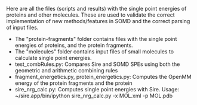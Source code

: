 Here are all the files (scripts and results) with the single point energies of proteins and other molecules.
These are used to validate the correct implementation of new methods/features in SOMD and the correct parsing of input files.
- The "protein-fragments" folder contains files with the single point energies of proteins, and the protein fragments.
- The "molecules" folder contains input files of small molecules to calculate single point energies.
- test_combRules.py: Compares Sire and SOMD SPEs using both the geometric and arithmetic combining rules 
- fragment_energetics.py, protein_energetics.py: Computes the OpenMM energy of the protein fragments and the protein
- sire_nrg_calc.py: Computes single point energies with Sire. Usage: ~/sire.app/bin/ipython sire_nrg_calc.py -x MOL.xml -p MOL.pdb

